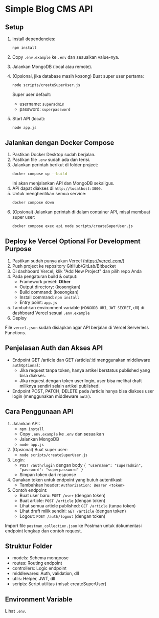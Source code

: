 # Simple Blog CMS API

## Setup

1. Install dependencies:
   ```bash
   npm install
   ```
2. Copy `.env.example` ke `.env` dan sesuaikan value-nya.
3. Jalankan MongoDB (local atau remote).
4. (Opsional, jika database masih kosong) Buat super user pertama:
   ```bash
   node scripts/createSuperUser.js
   ```
   Super user default:
   - username: `superadmin`
   - password: `superpassword`


5. Start API (local):
   ```bash
   node app.js
   ```


## Jalankan dengan Docker Compose

1. Pastikan Docker Desktop sudah berjalan.
2. Pastikan file `.env` sudah ada dan terisi.
3. Jalankan perintah berikut di folder project:
   ```bash
   docker compose up --build
   ```
   Ini akan menjalankan API dan MongoDB sekaligus.
4. API dapat diakses di `http://localhost:3000`.
5. Untuk menghentikan semua service:
   ```bash
   docker compose down
   ```
6. (Opsional) Jalankan perintah di dalam container API, misal membuat super user:
   ```bash
   docker compose exec api node scripts/createSuperUser.js
   ```



## Deploy ke Vercel Optional For Development Purpose

1. Pastikan sudah punya akun Vercel (https://vercel.com/)
2. Push project ke repository GitHub/GitLab/Bitbucket
3. Di dashboard Vercel, klik "Add New Project" dan pilih repo Anda
4. Pada pengaturan build & output:
   - Framework preset: **Other**
   - Output directory: (kosongkan)
   - Build command: (kosongkan)
   - Install command: `npm install`
   - Entry point: `app.js`
5. Tambahkan environment variable (`MONGODB_URI`, `JWT_SECRET`, dll) di dashboard Vercel sesuai `.env.example`
6. Deploy

File `vercel.json` sudah disiapkan agar API berjalan di Vercel Serverless Functions.


## Penjelasan Auth dan Akses API

- Endpoint GET /article dan GET /article/:id menggunakan middleware `authOptional`:
  - Jika request tanpa token, hanya artikel berstatus published yang bisa diakses.
  - Jika request dengan token user login, user bisa melihat draft miliknya sendiri selain artikel published.
- Endpoint POST, PATCH, DELETE pada /article hanya bisa diakses user login (menggunakan middleware `auth`).

## Cara Penggunaan API

1. Jalankan API:
   - `npm install`
   - Copy `.env.example` ke `.env` dan sesuaikan
   - Jalankan MongoDB
   - `node app.js`
2. (Opsional) Buat super user:
   - `node scripts/createSuperUser.js`
3. Login:
   - `POST /auth/login` dengan body `{ "username": "superadmin", "password": "superpassword" }`
   - Simpan token dari response
4. Gunakan token untuk endpoint yang butuh autentikasi:
   - Tambahkan header: `Authorization: Bearer <token>`
5. Contoh endpoint:
   - Buat user baru: `POST /user` (dengan token)
   - Buat article: `POST /article` (dengan token)
   - Lihat semua article published: `GET /article` (tanpa token)
   - Lihat draft milik sendiri: `GET /article` (dengan token)
   - Logout: `POST /auth/logout` (dengan token)

Import file `postman_collection.json` ke Postman untuk dokumentasi endpoint lengkap dan contoh request.

## Struktur Folder
- models: Schema mongoose
- routes: Routing endpoint
- controllers: Logic endpoint
- middlewares: Auth, validation, dll
- utils: Helper, JWT, dll
- scripts: Script utilitas (misal: createSuperUser)

## Environment Variable
Lihat `.env`.
